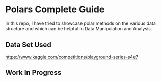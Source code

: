 # Polars Complete Guide 

In this repo, I have tried to showcase polar methods on the various data structure and which can be helpful in Data Manipulation and Analysis. 

## Data Set Used 

https://www.kaggle.com/competitions/playground-series-s4e7

## Work In Progress
